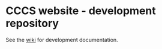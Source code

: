 CCCS website - development repository
=====================================

See the [wiki](https://github.com/cccs-web/core/wiki) for development documentation.
